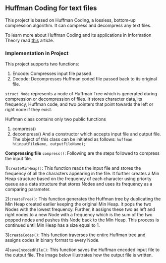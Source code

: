 ## Huffman Coding for text files
 This project is based on Huffman Coding, a lossless, bottom-up compression algorithm. It can compress and decompress any text files.

 To learn more about Huffman Coding and its applications in Information Theory read [this](https://en.wikipedia.org/wiki/Huffman_coding) article.

### Implementation in Project
 This project supports two functions:
 1) Encode: Compresses input file passed.
 2) Decode: Decompresses Huffman coded file passed back to its original file.

 `struct Node` represents a node of Huffman Tree which is generated during compression or decompression of files. It stores character data, its frequency, Huffman code, and two pointers that point towards the left or right node if they exist.

 Huffman class contains only two public functions
 1) compress()
 2) decompress()
 And a constructor which accepts input file and output file. The object of this class can be initiated as follows: `huffman h(inputFileName, outputFileName);`

 **Compressing file** `compress()`: Following are the steps followed to compress the input file.

 1)`createMinHeap()`: This function reads the input file and stores the frequency of all the characters appearing in the file. It further creates a Min Heap structure based on the frequency of each character using priority queue as a data structure that stores Nodes and uses its frequency as a comparing parameter.

 2)`createTree()`: This function generates the Huffman tree by duplicating the Min Heap created earlier keeping the original Min Heap. It pops the two Nodes with the lowest frequency. Further, it assigns these two as left and right nodes to a new Node with a frequency which is the sum of the two popped nodes and pushes this Node back to the Min Heap. This process is continued until Min Heap has a size equal to 1.

 3)`createCodes()`: This function traverses the entire Huffman tree and assigns codes in binary format to every Node.

 4)`saveEncodedFile()`: This function saves the Huffman encoded input file to the output file. The image below illustrates how the output file is written.